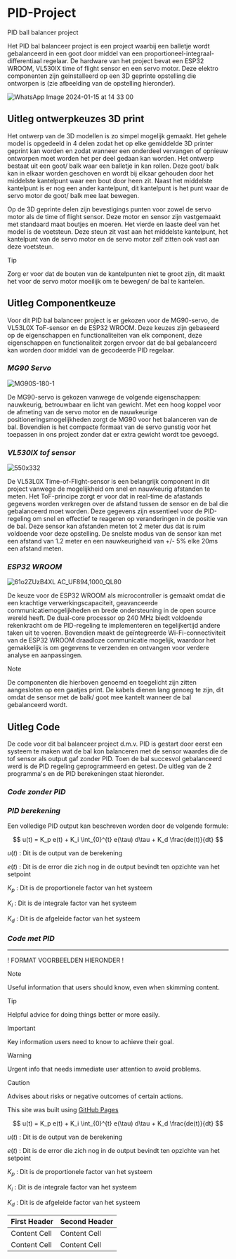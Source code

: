 # PID-Project
PID ball balancer project 

Het PID bal balanceer project is een project waarbij een balletje wordt gebalanceerd in een goot door middel van een proportioneel-integraal-differentiaal regelaar. De hardware van het project bevat een ESP32 WROOM, VL530IX time of flight sensor en een servo motor. Deze elektro componenten zijn geinstalleerd op een 3D geprinte opstelling die ontworpen is (zie afbeelding van de opstelling hieronder).

![WhatsApp Image 2024-01-15 at 14 33 00](https://github.com/WesselJL/PID-Project/assets/80854689/4aa8ec0a-fa02-4ce8-8ac0-2f3b26bc0288)

## **Uitleg ontwerpkeuzes 3D print**

Het ontwerp van de 3D modellen is zo simpel mogelijk gemaakt. Het gehele model is opgedeeld in 4 delen zodat het op elke gemiddelde 3D printer geprint kan worden en zodat wanneer een onderdeel vervangen of opnieuw ontworpen moet worden het per deel gedaan kan worden. Het ontwerp bestaat uit een goot/ balk waar een balletje in kan rollen. Deze goot/ balk kan in elkaar worden geschoven en wordt bij elkaar gehouden door het middelste kantelpunt waar een bout door heen zit. Naast het middelste kantelpunt is er nog een ander kantelpunt, dit kantelpunt is het punt waar de servo motor de goot/ balk mee laat bewegen.

Op de 3D geprinte delen zijn bevestigings punten voor zowel de servo motor als de time of flight sensor. Deze motor en sensor zijn vastgemaakt met standaard maat boutjes en moeren. Het vierde en laaste deel van het model is de voetsteun. Deze steun zit vast aan het middelste kantelpunt, het kantelpunt van de servo motor en de servo motor zelf zitten ook vast aan deze voetsteun. 

> [!TIP]
> Zorg er voor dat de bouten van de kantelpunten niet te groot zijn, dit maakt het voor de servo motor moeilijk om te bewegen/ de bal te kantelen.

## **Uitleg Componentkeuze**

Voor dit PID bal balanceer project is er gekozen voor de MG90-servo, de VL53L0X ToF-sensor en de ESP32 WROOM. Deze keuzes zijn gebaseerd op de eigenschappen en functionaliteiten van elk component, deze eigenschappen en functionaliteit zorgen ervoor dat de bal gebalanceerd kan worden door middel van de gecodeerde PID regelaar.

### *MG90 Servo*

![MG90S-180-1](https://github.com/WesselJL/PID-Project/assets/80854689/1b33b8b9-5ac1-4ebd-b266-8300f48a2a51)

De MG90-servo is gekozen vanwege de volgende eigenschappen: nauwkeurig, betrouwbaar en licht van gewicht. Met een hoog koppel voor de afmeting van de servo motor en de nauwkeurige positioneringsmogelijkheden zorgt de MG90 voor het balanceren van de bal. Bovendien is het compacte formaat van de servo gunstig voor het toepassen in ons project zonder dat er extra gewicht wordt toe gevoegd.

### *VL530IX tof sensor*

![550x332](https://github.com/WesselJL/PID-Project/assets/80854689/281ce940-92aa-434b-9571-d8b94be0e529)

De VL53L0X Time-of-Flight-sensor is een belangrijk component in dit project vanwege de mogelijkheid om snel en nauwkeurig afstanden te meten. Het ToF-principe zorgt er voor dat in real-time de afastands gegevens worden verkregen over de afstand tussen de sensor en de bal die gebalanceerd moet worden. Deze gegevens zijn essentieel voor de PID-regeling om snel en effectief te reageren op veranderingen in de positie van de bal. Deze sensor kan afstanden meten tot 2 meter dus dat is ruim voldoende voor deze opstelling. De snelste modus van de sensor kan met een afstand van 1.2 meter en een nauwkeurigheid van +/- 5% elke 20ms een afstand meten. 

### *ESP32 WROOM*

![61o2ZUzB4XL _AC_UF894,1000_QL80_](https://github.com/WesselJL/PID-Project/assets/80854689/310c40ca-6b5b-4fcb-a35d-c50960a8601e)

De keuze voor de ESP32 WROOM als microcontroller is gemaakt omdat die een krachtige verwerkingscapaciteit, geavanceerde communicatiemogelijkheden en brede ondersteuning in de open source wereld heeft. De dual-core processor op 240 MHz biedt voldoende rekenkracht om de PID-regeling te implementeren en tegelijkertijd andere taken uit te voeren. Bovendien maakt de geïntegreerde Wi-Fi-connectiviteit van de ESP32 WROOM draadloze communicatie mogelijk, waardoor het gemakkelijk is om gegevens te verzenden en ontvangen voor verdere analyse en aanpassingen.

> [!NOTE]
> De componenten die hierboven genoemd en toegelicht zijn zitten aangesloten op een gaatjes print. De kabels dienen lang genoeg te zijn, dit omdat de sensor met de balk/ goot mee kantelt wanneer de bal gebalanceerd wordt.

## **Uitleg Code**

De code voor dit bal balanceer project d.m.v. PID is gestart door eerst een systeem te maken wat de bal kon balanceren met de sensor waardes die de tof sensor als output gaf zonder PID. Toen de bal succesvol gebalanceerd werd is de PID regeling geprogrammeerd en getest. De uitleg van de 2 programma's en de PID berekeningen staat hieronder.

### *Code zonder PID*

### *PID berekening*

Een volledige PID output kan beschreven worden door de volgende formule:

$$ u(t) = K_p e(t) + K_i \int_{0}^{t} e(\tau) d\tau + K_d \frac{de(t)}{dt} $$ 

$u(t)$ : Dit is de output van de berekening

$e(t)$ : Dit is de error die zich nog in de output bevindt ten opzichte van het setpoint

$K_p$ : Dit is de proportionele factor van het systeem

$K_i$ : Dit is de integrale factor van het systeem

$K_d$ : Dit is de afgeleide factor van het systeem

### *Code met PID*

---------------------------------------------------------------------------------------------------------------------------------------------------------------------------------------------------
! FORMAT VOORBEELDEN HIERONDER !

> [!NOTE]
> Useful information that users should know, even when skimming content.

> [!TIP]
> Helpful advice for doing things better or more easily.

> [!IMPORTANT]
> Key information users need to know to achieve their goal.

> [!WARNING]
> Urgent info that needs immediate user attention to avoid problems.

> [!CAUTION]
> Advises about risks or negative outcomes of certain actions.

This site was built using [GitHub Pages](https://pages.github.com/)

$$ u(t) = K_p e(t) + K_i \int_{0}^{t} e(\tau) d\tau + K_d \frac{de(t)}{dt} $$ 

$u(t)$ : Dit is de output van de berekening

$e(t)$ : Dit is de error die zich nog in de output bevindt ten opzichte van het setpoint

$K_p$ : Dit is de proportionele factor van het systeem

$K_i$ : Dit is de integrale factor van het systeem

$K_d$ : Dit is de afgeleide factor van het systeem

| First Header  | Second Header |
| ------------- | ------------- |
| Content Cell  | Content Cell  |
| Content Cell  | Content Cell  |
